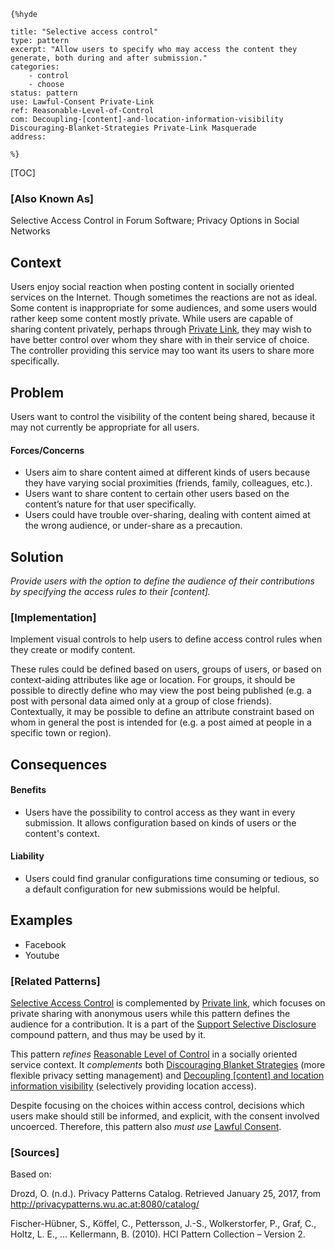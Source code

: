    {%hyde

    title: "Selective access control"
    type: pattern
    excerpt: "Allow users to specify who may access the content they generate, both during and after submission."
    categories:
        - control
        - choose
    status: pattern
    use: Lawful-Consent Private-Link
    ref: Reasonable-Level-of-Control
    com: Decoupling-[content]-and-location-information-visibility Discouraging-Blanket-Strategies Private-Link Masquerade
    address:

    %}

[TOC]

### [Also Known As]
<!-- All other names the pattern is known by.-->

Selective Access Control in Forum Software;
Privacy Options in Social Networks


## Context
<!-- The situations in which the pattern may apply.-->

Users enjoy social reaction when posting content in socially oriented services on the Internet. Though sometimes the reactions are not as ideal. Some content is inappropriate for some audiences, and some users would rather keep some content mostly private. While users are capable of sharing content privately, perhaps through [Private Link](Private-Link), they may wish to have better control over whom they share with in their service of choice. The controller providing this service may too want its users to share more specifically.

## Problem
<!-- The problem a pattern addresses, including a list of forces describing why a problem might be difficult to solve.-->

Users want to control the visibility of the content being shared, because it may not currently be appropriate for all users.

#### Forces/Concerns
- Users aim to share content aimed at different kinds of users because they have varying social proximities (friends, family, colleagues, etc.).
- Users want to share content to certain other users based on the content’s nature for that user specifically.
- Users could have trouble over-sharing, dealing with content aimed at the wrong audience, or under-share as a precaution.

## Solution
<!-- A concise description of how the pattern addresses the problem.-->

_Provide users with the option to define the audience of their contributions by specifying the access rules to their [content]._

<!--### [Structure]-->
<!--A detailed specification of the structural aspects of the pattern. A class diagram if applicable.-->


### [Implementation]
<!--Guidelines for implementing the pattern; code fragments; suggested PETS; policy fragments.-->

Implement visual controls to help users to define access control rules when they create or modify content.

These rules could be defined based on users, groups of users, or based on context-aiding attributes like age or location. For groups, it should be possible to directly define who may view the post being published (e.g. a post with personal data aimed only at a group of close friends). Contextually, it may be possible to define an attribute constraint based on whom in general the post is intended for (e.g. a post aimed at people in a specific town or region).

## Consequences
<!--The advantages (benefits) and disadvantages (liabilities) of applying the pattern.-->

#### Benefits
- Users have the possibility to control access as they want in every submission. It allows configuration based on kinds of users or the content's context.

#### Liability
- Users could find granular configurations time consuming or tedious, so a default configuration for new submissions would be helpful.

<!--### [Constraints]-->
<!-- limitations as a consequence of applying the pattern.-->



## Examples
<!--Motivational example to see how the pattern is applied.-->

- Facebook
- Youtube

<!--### [Known Uses]-->
<!-- Pointers to various applications of the pattern.-->



<!--## See Also-->
<!-- Any pointers to relevant information, not contained in the subfields below.-->



### [Related Patterns]
<!-- Supporting and conflicting patterns-->

[Selective Access Control](Selective-Access-Control)
 is complemented by [Private link](Private-link), which focuses on private sharing with anonymous users while this pattern defines the audience for a contribution. It is a part of the [Support Selective Disclosure](Support-Selective-Disclosure) compound pattern, and thus may be used by it.

This pattern _refines_ [Reasonable Level of Control](Reasonable-Level-of-Control) in a socially oriented service context. It _complements_ both [Discouraging Blanket Strategies](Discouraging-Blanket-Strategies) (more flexible privacy setting management) and [Decoupling [content] and location information visibility](Decoupling-[content]-and-location-information-visibility) (selectively providing location access).

Despite focusing on the choices within access control, decisions which users make should still be informed, and explicit, with the consent involved uncoerced. Therefore, this pattern also _must use_ [Lawful Consent](Lawful-Consent).

### [Sources]
<!-- References to the original source of the pattern.-->

Based on:

Drozd, O. (n.d.). Privacy Patterns Catalog. Retrieved January 25, 2017, from http://privacypatterns.wu.ac.at:8080/catalog/

Fischer-Hübner, S., Köffel, C., Pettersson, J.-S., Wolkerstorfer, P., Graf, C., Holtz, L. E., … Kellermann, B. (2010). HCI Pattern Collection – Version 2.


<!--## General Comments-->
<!-- Separate discussion on the pattern.-->



<!--## Tags-->
<!-- User definable descriptors for additional correlation.-->




